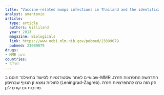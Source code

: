 ```yaml
---
title: "Vaccine-related mumps infections in Thailand and the identification of a novel mutation in the mumps fusion protein"
analyst: amantonio
article:
  type: article
  authors: Gilliland
  year: 2013
  magazine: Biologicals
  link: https://www.ncbi.nlm.nih.gov/pubmed/23089079
  pubmed: 23089079
drugs:
- MMR חיסון
countries:
- תאילנד
---
```


שבועיים לאחר שסטודנטיות לסיעוד בתאילנד חוסנו ב-MMR התרחשה התפרצות חזרת. לחולות נמצא זן הנגיף שבחיסון (Leningrad-Zagreb). הזן הזה גרם להתפרצויות חזרת מרובות גם קודם לכן.
